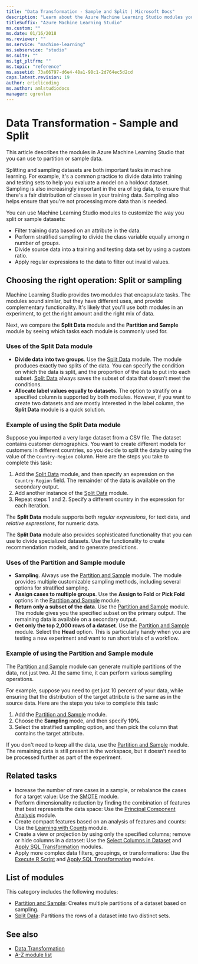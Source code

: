 ```yaml
---
title: "Data Transformation - Sample and Split | Microsoft Docs"
description: "Learn about the Azure Machine Learning Studio modules you can use to partition or sample data."
titleSuffix: "Azure Machine Learning Studio"
ms.custom: ""
ms.date: 01/16/2018
ms.reviewer: ""
ms.service: "machine-learning"
ms.subservice: "studio"
ms.suite: ""
ms.tgt_pltfrm: ""
ms.topic: "reference"
ms.assetid: 73a66797-d6e4-48a1-98c1-2d764ec5d2cd
caps.latest.revision: 19
author: ericlicoding
ms.author: amlstudiodocs
manager: cgronlun
---
```

# Data Transformation - Sample and Split

This article describes the modules in Azure Machine Learning Studio that you can use to partition or sample data.

Splitting and sampling datasets are both important tasks in machine learning. For example, it's a common practice to divide data into training and testing sets to help you evaluate a model on a holdout dataset. Sampling is also increasingly important in the era of big data, to ensure that there's a fair distribution of classes in your training data. Sampling also helps ensure that you're not processing more data than is needed.

You can use Machine Learning Studio modules to customize the way you split or sample datasets:

- Filter training data based on an attribute in the data.
- Perform stratified sampling to divide the class variable equally among *n* number of groups.
- Divide source data into a training and testing data set by using a custom ratio.
- Apply regular expressions to the data to filter out invalid values.

## Choosing the right operation: Split or sampling

Machine Learning Studio provides two modules that encapsulate tasks. The modules sound similar, but they have different uses, and provide complementary functionality. It's likely that you'll use both modules in an experiment, to get the right amount and the right mix of data.

Next, we compare the **Split Data** module and the **Partition and Sample** module by seeing which tasks each module is commonly used for.

### Uses of the Split Data module
 
- **Divide data into two groups**. Use the [Split Data](split-data.md) module. The module produces exactly two splits of the data. You can specify the condition on which the data is split, and the proportion of the data to put into each subset. [Split Data](split-data.md) always saves the subset of data that doesn’t meet the conditions.
- **Allocate label values equally to datasets**. The option to stratify on a specified column is supported by both modules. However, if you want to create two datasets and are mostly interested in the label column, the **Split Data** module is a quick solution.

### Example of using the Split Data module

Suppose you imported a very large dataset from a CSV file. The dataset contains customer demographics. You want to create different models for customers in different countries, so you decide to split the data by using the value of the `Country-Region` column. Here are the steps you take to complete this task:

1. Add the [Split Data](split-data.md) module, and then specify an expression on the `Country-Region` field. The remainder of the data is available on the secondary output. 
2. Add another instance of the [Split Data](split-data.md) module.
3. Repeat steps 1 and 2. Specify a different country in the expression for each iteration.

The **Split Data** module supports both *regular expressions*, for text data, and *relative expressions*, for numeric data.

The **Split Data** module also provides sophisticated functionality that you can use to divide specialized datasets. Use the functionality to create recommendation models, and to generate predictions.

### Uses of the Partition and Sample module
 
- **Sampling**. Always use the [Partition and Sample](partition-and-sample.md) module. The module provides multiple customizable sampling methods, including several options for stratified sampling.
- **Assign cases to multiple groups**. Use the **Assign to Fold** or **Pick Fold** options in the [Partition and Sample](partition-and-sample.md) module.
- **Return only a subset of the data**. Use the [Partition and Sample](partition-and-sample.md) module. The module gives you the specified subset on the primary output. The remaining data is available on a secondary output.
- **Get only the top 2,000 rows of a dataset**. Use the [Partition and Sample](partition-and-sample.md) module. Select the **Head** option. This is particularly handy when you are testing a new experiment and want to run short trials of a workflow.

### Example of using the Partition and Sample module

The [Partition and Sample](partition-and-sample.md) module can generate multiple partitions of the data, not just two. At the same time, it can perform various sampling operations.

For example, suppose you need to get just 10 percent of your data, while ensuring that the distribution of the target attribute is the same as in the source data. Here are the steps you take to complete this task:

1. Add the [Partition and Sample](partition-and-sample.md) module.
2. Choose the **Sampling** mode, and then specify **10%**.
3. Select the stratified sampling option, and then pick the column that contains the target attribute.

If you don't need to keep all the data, use the [Partition and Sample](partition-and-sample.md) module. The remaining data is still present in the workspace, but it doesn't need to be processed further as part of the experiment.

## Related tasks

- Increase the number of rare cases in a sample, or rebalance the cases for a target value: Use the [SMOTE](smote.md) module.
- Perform dimensionality reduction by finding the combination of features that best represents the data space: Use the [Principal Component Analysis](principal-component-analysis.md) module.
- Create compact features based on an analysis of features and counts: Use the [Learning with Counts](data-transformation-learning-with-counts.md) module.
- Create a view or projection by using only the specified columns; remove or hide columns in a dataset: Use the [Select Columns in Dataset](select-columns-in-dataset.md) and [Apply SQL Transformation](apply-sql-transformation.md) modules.
- Apply more complex data filters, groupings, or transformations: Use the [Execute R Script](execute-r-script.md) and [Apply SQL Transformation](apply-sql-transformation.md) modules.

## List of modules

This category includes the following modules:

- [Partition and Sample](partition-and-sample.md): Creates multiple partitions of a dataset based on sampling.
- [Split Data](split-data.md): Partitions the rows of a dataset into two distinct sets.

## See also

- [Data Transformation](data-transformation.md)
- [A-Z module list](a-z-module-list.md)
